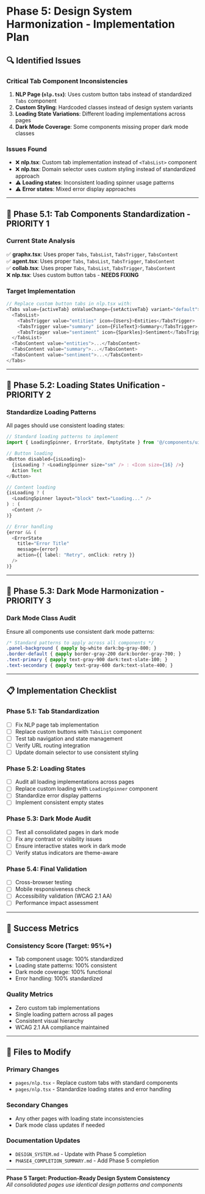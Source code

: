 # Phase 5: Design System Harmonization - Implementation Plan

## 🔍 **Identified Issues**

### **Critical Tab Component Inconsistencies**
1. **NLP Page (`nlp.tsx`)**: Uses custom button tabs instead of standardized `Tabs` component
2. **Custom Styling**: Hardcoded classes instead of design system variants
3. **Loading State Variations**: Different loading implementations across pages
4. **Dark Mode Coverage**: Some components missing proper dark mode classes

### **Issues Found**
- ❌ **nlp.tsx**: Custom tab implementation instead of `<TabsList>` component
- ❌ **nlp.tsx**: Domain selector uses custom styling instead of standardized approach
- ⚠️ **Loading states**: Inconsistent loading spinner usage patterns
- ⚠️ **Error states**: Mixed error display approaches

---

## 🎯 **Phase 5.1: Tab Components Standardization - PRIORITY 1**

### **Current State Analysis**
✅ **graphx.tsx**: Uses proper `Tabs`, `TabsList`, `TabsTrigger`, `TabsContent`  
✅ **agent.tsx**: Uses proper `Tabs`, `TabsList`, `TabsTrigger`, `TabsContent`  
✅ **collab.tsx**: Uses proper `Tabs`, `TabsList`, `TabsTrigger`, `TabsContent`  
❌ **nlp.tsx**: Uses custom button tabs - **NEEDS FIXING**

### **Target Implementation**
```typescript
// Replace custom button tabs in nlp.tsx with:
<Tabs value={activeTab} onValueChange={setActiveTab} variant="default">
  <TabsList>
    <TabsTrigger value="entities" icon={Users}>Entities</TabsTrigger>
    <TabsTrigger value="summary" icon={FileText}>Summary</TabsTrigger>
    <TabsTrigger value="sentiment" icon={Sparkles}>Sentiment</TabsTrigger>
  </TabsList>
  <TabsContent value="entities">...</TabsContent>
  <TabsContent value="summary">...</TabsContent>
  <TabsContent value="sentiment">...</TabsContent>
</Tabs>
```

---

## 🎯 **Phase 5.2: Loading States Unification - PRIORITY 2**

### **Standardize Loading Patterns**
All pages should use consistent loading states:

```typescript
// Standard loading patterns to implement
import { LoadingSpinner, ErrorState, EmptyState } from '@/components/ui/loading';

// Button loading
<Button disabled={isLoading}>
  {isLoading ? <LoadingSpinner size="sm" /> : <Icon size={16} />}
  Action Text
</Button>

// Content loading
{isLoading ? (
  <LoadingSpinner layout="block" text="Loading..." />
) : (
  <Content />
)}

// Error handling
{error && (
  <ErrorState
    title="Error Title"
    message={error}
    action={{ label: "Retry", onClick: retry }}
  />
)}
```

---

## 🎯 **Phase 5.3: Dark Mode Harmonization - PRIORITY 3**

### **Dark Mode Class Audit**
Ensure all components use consistent dark mode patterns:

```css
/* Standard patterns to apply across all components */
.panel-background { @apply bg-white dark:bg-gray-800; }
.border-default { @apply border-gray-200 dark:border-gray-700; }
.text-primary { @apply text-gray-900 dark:text-slate-100; }
.text-secondary { @apply text-gray-600 dark:text-slate-400; }
```

---

## 📋 **Implementation Checklist**

### **Phase 5.1: Tab Standardization**
- [ ] Fix NLP page tab implementation
- [ ] Replace custom buttons with `TabsList` component
- [ ] Test tab navigation and state management
- [ ] Verify URL routing integration
- [ ] Update domain selector to use consistent styling

### **Phase 5.2: Loading States**
- [ ] Audit all loading implementations across pages
- [ ] Replace custom loading with `LoadingSpinner` component
- [ ] Standardize error display patterns
- [ ] Implement consistent empty states

### **Phase 5.3: Dark Mode Audit**
- [ ] Test all consolidated pages in dark mode
- [ ] Fix any contrast or visibility issues
- [ ] Ensure interactive states work in dark mode
- [ ] Verify status indicators are theme-aware

### **Phase 5.4: Final Validation**
- [ ] Cross-browser testing
- [ ] Mobile responsiveness check
- [ ] Accessibility validation (WCAG 2.1 AA)
- [ ] Performance impact assessment

---

## 🚀 **Success Metrics**

### **Consistency Score (Target: 95%+)**
- Tab component usage: 100% standardized
- Loading state patterns: 100% consistent
- Dark mode coverage: 100% functional
- Error handling: 100% standardized

### **Quality Metrics**
- Zero custom tab implementations
- Single loading pattern across all pages
- Consistent visual hierarchy
- WCAG 2.1 AA compliance maintained

---

## 📁 **Files to Modify**

### **Primary Changes**
- `pages/nlp.tsx` - Replace custom tabs with standard components
- `pages/nlp.tsx` - Standardize loading states and error handling

### **Secondary Changes**
- Any other pages with loading state inconsistencies
- Dark mode class updates if needed

### **Documentation Updates**  
- `DESIGN_SYSTEM.md` - Update with Phase 5 completion
- `PHASE4_COMPLETION_SUMMARY.md` - Add Phase 5 completion

---

**Phase 5 Target: Production-Ready Design System Consistency**  
*All consolidated pages use identical design patterns and components*
